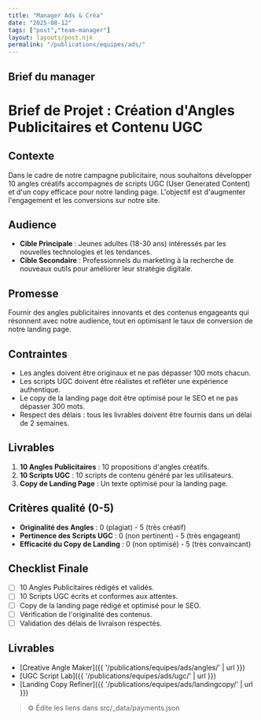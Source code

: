 ```yaml
---
title: "Manager Ads & Créa"
date: "2025-08-12"
tags: ["post","team-manager"]
layout: layouts/post.njk
permalink: "/publications/equipes/ads/"
---
```

## Brief du manager

# Brief de Projet : Création d'Angles Publicitaires et Contenu UGC

## Contexte
Dans le cadre de notre campagne publicitaire, nous souhaitons développer 10 angles créatifs accompagnés de scripts UGC (User Generated Content) et d'un copy efficace pour notre landing page. L'objectif est d'augmenter l'engagement et les conversions sur notre site.

## Audience
- **Cible Principale** : Jeunes adultes (18-30 ans) intéressés par les nouvelles technologies et les tendances.
- **Cible Secondaire** : Professionnels du marketing à la recherche de nouveaux outils pour améliorer leur stratégie digitale.

## Promesse
Fournir des angles publicitaires innovants et des contenus engageants qui résonnent avec notre audience, tout en optimisant le taux de conversion de notre landing page.

## Contraintes
- Les angles doivent être originaux et ne pas dépasser 100 mots chacun.
- Les scripts UGC doivent être réalistes et refléter une expérience authentique.
- Le copy de la landing page doit être optimisé pour le SEO et ne pas dépasser 300 mots.
- Respect des délais : tous les livrables doivent être fournis dans un délai de 2 semaines.

## Livrables
1. **10 Angles Publicitaires** : 10 propositions d'angles créatifs.
2. **10 Scripts UGC** : 10 scripts de contenu généré par les utilisateurs.
3. **Copy de Landing Page** : Un texte optimisé pour la landing page.

## Critères qualité (0-5)
- **Originalité des Angles** : 0 (plagiat) - 5 (très créatif)
- **Pertinence des Scripts UGC** : 0 (non pertinent) - 5 (très engageant)
- **Efficacité du Copy de Landing** : 0 (non optimisé) - 5 (très convaincant)

## Checklist Finale
- [ ] 10 Angles Publicitaires rédigés et validés.
- [ ] 10 Scripts UGC écrits et conformes aux attentes.
- [ ] Copy de la landing page rédigé et optimisé pour le SEO.
- [ ] Vérification de l'originalité des contenus.
- [ ] Validation des délais de livraison respectés.

## Livrables
- [Creative Angle Maker]({{ '/publications/equipes/ads/angles/' | url }})
- [UGC Script Lab]({{ '/publications/equipes/ads/ugc/' | url }})
- [Landing Copy Refiner]({{ '/publications/equipes/ads/landingcopy/' | url }})

> ⚙️ Édite les liens dans src/_data/payments.json
